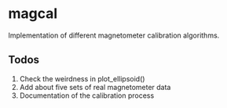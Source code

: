 # magcal

Implementation of different magnetometer calibration algorithms.

## Todos

1. Check the weirdness in plot_ellipsoid()
2. Add about five sets of real magnetometer data
3. Documentation of the calibration process
